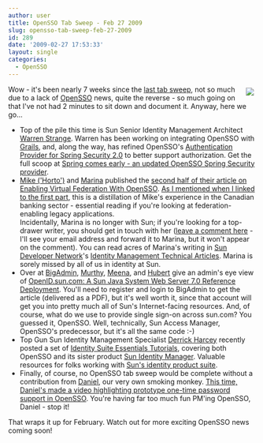 ```yaml
---
author: user
title: OpenSSO Tab Sweep - Feb 27 2009
slug: opensso-tab-sweep-feb-27-2009
id: 289
date: '2009-02-27 17:53:33'
layout: single
categories:
  - OpenSSO
---
```


<span style="margin: 5px; float: right;">[![](https://opensso.dev.java.net/images/logo.gif)](http://opensso.org/)</span>

Wow - it's been nearly 7 weeks since the [last tab sweep](http://blog.superpat.com/2009/01/09/opensso-tab-sweep-jan-10-2009/), not so much due to a lack of [OpenSSO](http://opensso.org/) news, quite the reverse - so much going on that I've not had 2 minutes to sit down and document it. Anyway, here we go...

*   Top of the pile this time is Sun Senior Identity Management Architect [Warren Strange](http://blogs.sun.com/warren/). Warren has been working on integrating OpenSSO with [Grails](http://www.grails.org/), and, along the way, has refined OpenSSO's [Authentication Provider for Spring Security 2.0](https://opensso.dev.java.net/public/extensions/#authnproviders) to better support authorization. Get the full scoop at [Spring comes early - an updated OpenSSO Spring Security provider](http://blogs.sun.com/warren/entry/spring_comes_early_to_opensso).
*   [Mike ('Horto')](http://www.horto.ca/) and [Marina](http://weblogs.java.net/blog/marinasum/) published the [second half of their article on Enabling Virtual Federation With OpenSSO](http://developers.sun.com/identity/reference/techart/virtual-federation2.html). [As I mentioned when I linked to the first part](http://blog.superpat.com/2009/01/16/enabling-virtual-federation-with-opensso/), this is a distillation of Mike's experience in the Canadian banking sector - essential reading if you're looking at federation-enabling legacy applications.  
    Incidentally, Marina is no longer with Sun; if you're looking for a top-drawer writer, you should get in touch with her ([leave a comment here](http://blog.superpat.com/2009/02/27/opensso-tab-sweep-feb-27-2009/#respond) - I'll see your email address and forward it to Marina, but it won't appear on the comment). You can read acres of Marina's writing in [Sun Developer Network](http://developers.sun.com/)'s [Identity Management Technical Articles](http://developers.sun.com/identity/reference/techart/index.jsp). Marina is sorely missed by all of us in identity at Sun.
*   Over at [BigAdmin](http://www.sun.com/bigadmin/), [Murthy](http://blogs.sun.com/webtier/), [Meena](http://blogs.sun.com/meena/), and [Hubert](http://bug4free.wordpress.com/) give an admin's eye view of [OpenID.sun.com: A Sun Java System Web Server 7.0 Reference Deployment](http://www.sun.com/bigadmin/features/articles/openid_web_server.jsp). You'll need to register and login to BigAdmin to get the article (delivered as a PDF), but it's well worth it, since that account will get you into pretty much all of Sun's Internet-facing resources. And, of course, what do we use to provide single sign-on across sun.com? You guessed it, OpenSSO. Well, technically, Sun Access Manager, OpenSSO's predecessor, but it's all the same code :-)
*   Top Gun Sun Identity Management Specialist [Derrick Harcey](http://blogs.sun.com/harcey/) recently posted a set of [Identity Suite Essentials Tutorials](http://blogs.sun.com/harcey/entry/identity_suite_essentials_tutorials), covering both OpenSSO and its sister product [Sun Identity Manager](http://www.sun.com/software/products/identity_mgr/index.xml). Valuable resources for folks working with [Sun's identity product suite](http://www.sun.com/identity/).
*   Finally, of course, no OpenSSO tab sweep would be complete without a contribution from [Daniel](http://blogs.sun.com/raskin/), our very own smoking monkey. [This time, Daniel's made a video highlighting prototype one-time password support in OpenSSO](http://blogs.sun.com/raskin/entry/roadmap_preview_1x_password_w). You're having far too much fun PM'ing OpenSSO, Daniel - stop it!

That wraps it up for February. Watch out for more exciting OpenSSO news coming soon!